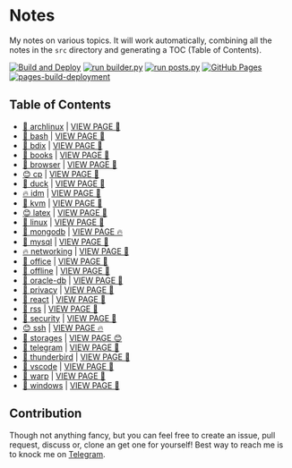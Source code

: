 # Notes

My notes on various topics. It will work automatically, combining all the notes in the `src` directory and generating a TOC (Table of Contents).

[![Build and Deploy](https://github.com/SharafatKarim/notes/actions/workflows/action.yml/badge.svg)](https://github.com/SharafatKarim/notes/actions/workflows/action.yml)
[![run builder.py](https://github.com/SharafatKarim/notes/actions/workflows/action.yml/badge.svg)](https://github.com/SharafatKarim/notes/actions/workflows/action.yml)
[![run posts.py](https://github.com/SharafatKarim/notes/actions/workflows/posts.yml/badge.svg)](https://github.com/SharafatKarim/notes/actions/workflows/posts.yml)
[![GitHub Pages](https://github.com/SharafatKarim/notes/actions/workflows/gh-pages.yml/badge.svg)](https://github.com/SharafatKarim/notes/actions/workflows/gh-pages.yml)
[![pages-build-deployment](https://github.com/SharafatKarim/notes/actions/workflows/pages/pages-build-deployment/badge.svg)](https://github.com/SharafatKarim/notes/actions/workflows/pages/pages-build-deployment)


## Table of Contents

- [👾 archlinux](src/archlinux.md) | <a href='https://sharafat.is-a.dev/notes/archlinux' target='_blank'>VIEW PAGE 👾</a>
- [🍕 bash](src/bash.md) | <a href='https://sharafat.is-a.dev/notes/bash' target='_blank'>VIEW PAGE 🍕</a>
- [🎸 bdix](src/bdix.md) | <a href='https://sharafat.is-a.dev/notes/bdix' target='_blank'>VIEW PAGE 🎸</a>
- [🎉 books](src/books.md) | <a href='https://sharafat.is-a.dev/notes/books' target='_blank'>VIEW PAGE 🎸</a>
- [👾 browser](src/browser.md) | <a href='https://sharafat.is-a.dev/notes/browser' target='_blank'>VIEW PAGE 🎉</a>
- [😊 cp](src/cp.md) | <a href='https://sharafat.is-a.dev/notes/cp' target='_blank'>VIEW PAGE 🎸</a>
- [🎉 duck](src/duck.md) | <a href='https://sharafat.is-a.dev/notes/duck' target='_blank'>VIEW PAGE 🌟</a>
- [🔥 idm](src/idm.md) | <a href='https://sharafat.is-a.dev/notes/idm' target='_blank'>VIEW PAGE 🎸</a>
- [🌈 kvm](src/kvm.md) | <a href='https://sharafat.is-a.dev/notes/kvm' target='_blank'>VIEW PAGE 🍕</a>
- [😊 latex](src/latex.md) | <a href='https://sharafat.is-a.dev/notes/latex' target='_blank'>VIEW PAGE 🎉</a>
- [👾 linux](src/linux.md) | <a href='https://sharafat.is-a.dev/notes/linux' target='_blank'>VIEW PAGE 🚀</a>
- [🍕 mongodb](src/mongodb.md) | <a href='https://sharafat.is-a.dev/notes/mongodb' target='_blank'>VIEW PAGE 🔥</a>
- [🤖 mysql](src/mysql.md) | <a href='https://sharafat.is-a.dev/notes/mysql' target='_blank'>VIEW PAGE 🌈</a>
- [🔥 networking](src/networking.md) | <a href='https://sharafat.is-a.dev/notes/networking' target='_blank'>VIEW PAGE 🚀</a>
- [🌟 office](src/office.md) | <a href='https://sharafat.is-a.dev/notes/office' target='_blank'>VIEW PAGE 🍕</a>
- [🤖 offline](src/offline.md) | <a href='https://sharafat.is-a.dev/notes/offline' target='_blank'>VIEW PAGE 🌟</a>
- [🌟 oracle-db](src/oracle-db.md) | <a href='https://sharafat.is-a.dev/notes/oracle-db' target='_blank'>VIEW PAGE 🤖</a>
- [👾 privacy](src/privacy.md) | <a href='https://sharafat.is-a.dev/notes/privacy' target='_blank'>VIEW PAGE 🎉</a>
- [🎸 react](src/react.md) | <a href='https://sharafat.is-a.dev/notes/react' target='_blank'>VIEW PAGE 🍕</a>
- [🌟 rss](src/rss.md) | <a href='https://sharafat.is-a.dev/notes/rss' target='_blank'>VIEW PAGE 👾</a>
- [🍕 security](src/security.md) | <a href='https://sharafat.is-a.dev/notes/security' target='_blank'>VIEW PAGE 👾</a>
- [😊 ssh](src/ssh.md) | <a href='https://sharafat.is-a.dev/notes/ssh' target='_blank'>VIEW PAGE 🔥</a>
- [🚀 storages](src/storages.md) | <a href='https://sharafat.is-a.dev/notes/storages' target='_blank'>VIEW PAGE 😊</a>
- [🍕 telegram](src/telegram.md) | <a href='https://sharafat.is-a.dev/notes/telegram' target='_blank'>VIEW PAGE 🍕</a>
- [👾 thunderbird](src/thunderbird.md) | <a href='https://sharafat.is-a.dev/notes/thunderbird' target='_blank'>VIEW PAGE 🍕</a>
- [🎸 vscode](src/vscode.md) | <a href='https://sharafat.is-a.dev/notes/vscode' target='_blank'>VIEW PAGE 🌈</a>
- [🤖 warp](src/warp.md) | <a href='https://sharafat.is-a.dev/notes/warp' target='_blank'>VIEW PAGE 🤖</a>
- [🍕 windows](src/windows.md) | <a href='https://sharafat.is-a.dev/notes/windows' target='_blank'>VIEW PAGE 🍕</a>

## Contribution

Though not anything fancy, but you can feel free to create an issue, pull request, discuss or, clone an get one for yourself!
Best way to reach me is to knock me on [Telegram](https://t.me/SharafatKarim).

